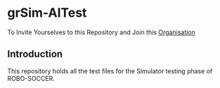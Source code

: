 # grSim-AITest
To Invite Yourselves to this Repository and Join this [Organisation](https://orgmanager.miguelpiedrafita.com/join/31383747)
## Introduction
This repository holds all the test files for the Simulator testing phase of ROBO-SOCCER.
